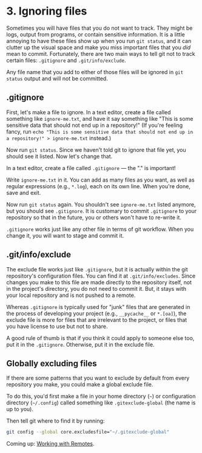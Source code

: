 # 3. Ignoring files

Sometimes you will have files that you do not want to track. They might be logs, output from programs, or contain sensitive information. It is a little
annoying to have these files show up when you run `git status`, and it can clutter up the visual space and make you miss important files that you *did* mean to
commit. Fortunately, there are two main ways to tell git not to track certain files: `.gitignore` and `.git/info/exclude`.

Any file name that you add to either of those files will be ignored in `git status` output and will not be committed.

## .gitignore

First, let's make a file to ignore. In a text editor, create a file called something like `ignore-me.txt`, and have it say something like "This is some
sensitive data that should not end up in a repository!" (If you're feeling fancy, run `echo "This is some sensitive data that should not end up in a
repository!" > ignore-me.txt` instead.)

Now run `git status`. Since we haven't told git to ignore that file yet, you should see it listed. Now let's change that.

In a text editor, create a file called `.gitignore` — the "." is important!

Write `ignore-me.txt` in it. You can add as many files as you want, as well as regular expressions (e.g., `*.log`), each on its own line. When you're done,
save and exit.

Now run `git status` again. You shouldn't see `ignore-me.txt` listed anymore, but you should see `.gitignore`. It is customary to commit `.gitignore` to your
repository so that in the future, you or others won't have to re-write it.

`.gitignore` works just like any other file in terms of git workflow. When you change it, you will want to stage and commit it.

## .git/info/exclude

The exclude file works just like `.gitignore`, but it is actually within the git repository's configuration files. You can find it at `.git/info/excludes`.
Since changes you make to this file are made directly to the repository itself, not in the project's directory, you do not need to commit it. But, it stays
with your local repository and is not pushed to a remote.

Whereas `.gitignore` is typically used for "junk" files that are generated in the process of developing your project (e.g., `__pycache__` or `*.[oa]`), the
exclude file is more for files that are irrelevant to the project, or files that you have license to use but not to share.

A good rule of thumb is that if you think it could apply to someone else too, put it in the `.gitignore`. Otherwise, put it in the exclude file.

## Globally excluding files

If there are some patterns that you want to exclude by default from every repository you make, you could make a global exclude file.

To do this, you'd first make a file in your home directory (`~`) or configuration directory (`~/.config`) called something like `.gitexclude-global` (the name
is up to you).

Then tell git where to find it by running:

```sh
git config --global core.excludesfile="~/.gitexclude-global"
```

Coming up: [Working with Remotes](04-working-with-remotes.md).
